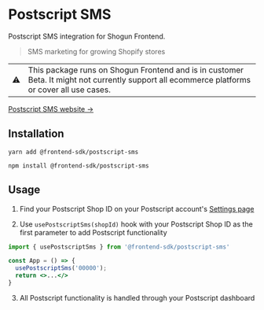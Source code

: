 # Postscript SMS

Postscript SMS integration for Shogun Frontend.

> SMS marketing for growing Shopify stores

<table>
  <tbody>
    <tr>
      <td>⚠️</td>
      <td>This package runs on Shogun Frontend and is in customer Beta. It might not currently support all ecommerce platforms or cover all use cases.</td>
    </tr>
  </tbody>
</table>

[Postscript SMS website →](https://www.postscript.io/)


## Installation

`yarn add @frontend-sdk/postscript-sms`

`npm install @frontend-sdk/postscript-sms`

## Usage

1. Find your Postscript Shop ID on your Postscript account's [Settings page](https://app.postscript.io/account/settings)

2. Use `usePostscriptSms(shopId)` hook with your Postscript Shop ID as the first parameter to add Postscript functionality

```jsx
import { usePostscriptSms } from '@frontend-sdk/postscript-sms'

const App = () => {
  usePostscriptSms('00000');
  return <>...</>
}
```

3. All Postscript functionality is handled through your Postscript dashboard
